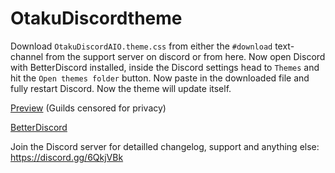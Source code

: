 # OtakuDiscordtheme
Download `OtakuDiscordAIO.theme.css` from either the `#download` text-channel from the support server on discord or from here. Now open Discord with BetterDiscord installed, inside the Discord settings head to `Themes` and hit the `Open themes folder` button. Now paste in the downloaded file and fully restart Discord. Now the theme will update itself.

[Preview]("https://cdn.discordapp.com/attachments/305023514241662981/361624182250799104/unknown.png")
(Guilds censored for privacy)

[BetterDiscord]("https://betterdiscord.net/home/")

Join the Discord server for detailled changelog, support and anything else: https://discord.gg/6QkjVBk
